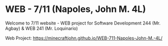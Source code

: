 # WEB - 7/11 (Napoles, John M. 4L)
Welcome to 7/11 website - WEB project for Software Development 244 (Mr. Agbay) &amp; WEB 241 (Mr. Loquinario)

Web Project: https://minecraftjohn.github.io/WEB-711-Napoles-John-M.-4L/
